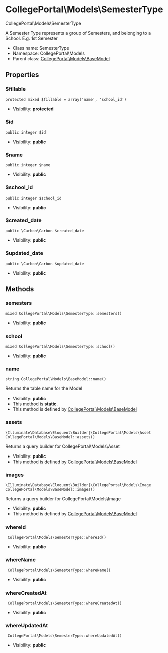 CollegePortal\Models\SemesterType
===============

CollegePortal\Models\SemesterType

A Semester Type represents a group of Semesters, and
 belonging to a School.
E.g. 1st Semester


* Class name: SemesterType
* Namespace: CollegePortal\Models
* Parent class: [CollegePortal\Models\BaseModel](CollegePortal-Models-BaseModel.md)





Properties
----------


### $fillable

    protected mixed $fillable = array('name', 'school_id')





* Visibility: **protected**


### $id

    public integer $id





* Visibility: **public**


### $name

    public integer $name





* Visibility: **public**


### $school_id

    public integer $school_id





* Visibility: **public**


### $created_date

    public \Carbon\Carbon $created_date





* Visibility: **public**


### $updated_date

    public \Carbon\Carbon $updated_date





* Visibility: **public**


Methods
-------


### semesters

    mixed CollegePortal\Models\SemesterType::semesters()





* Visibility: **public**




### school

    mixed CollegePortal\Models\SemesterType::school()





* Visibility: **public**




### name

    string CollegePortal\Models\BaseModel::name()

Returns the table name for the Model



* Visibility: **public**
* This method is **static**.
* This method is defined by [CollegePortal\Models\BaseModel](CollegePortal-Models-BaseModel.md)




### assets

    \Illuminate\Database\Eloquent\Builder|\CollegePortal\Models\Asset CollegePortal\Models\BaseModel::assets()

Returns a query builder for CollegePortal\Models\Asset



* Visibility: **public**
* This method is defined by [CollegePortal\Models\BaseModel](CollegePortal-Models-BaseModel.md)




### images

    \Illuminate\Database\Eloquent\Builder|\CollegePortal\Models\Image CollegePortal\Models\BaseModel::images()

Returns a query builder for CollegePortal\Models\Image



* Visibility: **public**
* This method is defined by [CollegePortal\Models\BaseModel](CollegePortal-Models-BaseModel.md)




### whereId

     CollegePortal\Models\SemesterType::whereId()





* Visibility: **public**




### whereName

     CollegePortal\Models\SemesterType::whereName()





* Visibility: **public**




### whereCreatedAt

     CollegePortal\Models\SemesterType::whereCreatedAt()





* Visibility: **public**




### whereUpdatedAt

     CollegePortal\Models\SemesterType::whereUpdatedAt()





* Visibility: **public**



